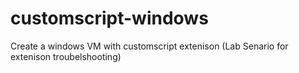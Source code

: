 # customscript-windows
Create a windows VM with customscript extenison (Lab Senario for extenison troubelshooting)
